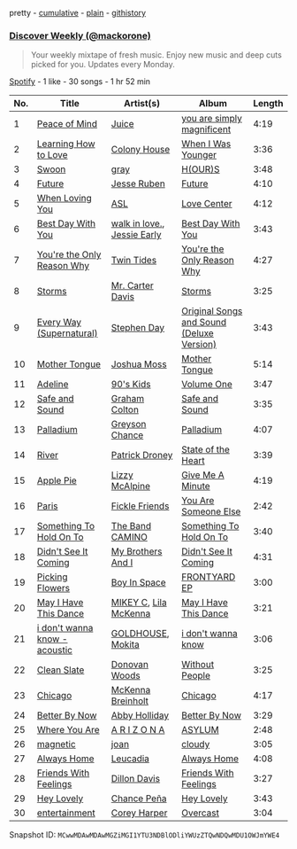 pretty - [cumulative](/playlists/cumulative/37i9dQZEVXcRuMXvgjbNNg.md) - [plain](/playlists/plain/37i9dQZEVXcRuMXvgjbNNg) - [githistory](https://github.githistory.xyz/mackorone/spotify-playlist-archive/blob/main/playlists/plain/37i9dQZEVXcRuMXvgjbNNg)

### [Discover Weekly \(@mackorone\)](https://open.spotify.com/playlist/37i9dQZEVXcRuMXvgjbNNg)

> Your weekly mixtape of fresh music\. Enjoy new music and deep cuts picked for you\. Updates every Monday.

[Spotify](https://open.spotify.com/user/spotify) - 1 like - 30 songs - 1 hr 52 min

| No. | Title | Artist(s) | Album | Length |
|---|---|---|---|---|
| 1 | [Peace of Mind](https://open.spotify.com/track/0gadjOoL8sEResgrhXsSHV) | [Juice](https://open.spotify.com/artist/0Rq1n6pHHHUQwXnCO8IF4E) | [you are simply magnificent](https://open.spotify.com/album/7bAf2q3vuiWkw54shAnW03) | 4:19 |
| 2 | [Learning How to Love](https://open.spotify.com/track/5nX3UfAELvZTVgjecEPGJb) | [Colony House](https://open.spotify.com/artist/6R664N4cEza3eORSqKSgO4) | [When I Was Younger](https://open.spotify.com/album/4A9oVHInBqtXG9ogUXQiKN) | 3:36 |
| 3 | [Swoon](https://open.spotify.com/track/6s0dCFmpVVIu2PdUaoLKBH) | [gray](https://open.spotify.com/artist/2YGtkzzGjqsPkmTtdIYxW1) | [H\(OUR\)S](https://open.spotify.com/album/7yeKL4kZbCUSaTCiPKqX2e) | 3:48 |
| 4 | [Future](https://open.spotify.com/track/1MMmv8FAzmZ0UEXZMc9sUY) | [Jesse Ruben](https://open.spotify.com/artist/5tZhefLixacZsUcEDx9wCL) | [Future](https://open.spotify.com/album/1UX0EIVq9Ux21xGY7ORClm) | 4:10 |
| 5 | [When Loving You](https://open.spotify.com/track/7hH5PKMBwBGyC6PGeRKuVy) | [ASL](https://open.spotify.com/artist/2XxgHIPXNgHGbvtBBGZrKm) | [Love Center](https://open.spotify.com/album/2y5JTyJ84CYPR2EbFuKDCv) | 4:12 |
| 6 | [Best Day With You](https://open.spotify.com/track/5b2JrmWGCuUlTGxALgKxrF) | [walk in love.](https://open.spotify.com/artist/5s7Nf1bvCaqX1lZbqW5GkH), [Jessie Early](https://open.spotify.com/artist/5p8jhu7z0kCVRy0qpDzCrc) | [Best Day With You](https://open.spotify.com/album/3a2RRVIHniME0GQh8pWNKp) | 3:43 |
| 7 | [You're the Only Reason Why](https://open.spotify.com/track/0rQUugvAGeDZK2VK3VpfjP) | [Twin Tides](https://open.spotify.com/artist/3pWnViXs8XJgbf0qmV8HhF) | [You're the Only Reason Why](https://open.spotify.com/album/2qif9voJX8i80H0T08yDqn) | 4:27 |
| 8 | [Storms](https://open.spotify.com/track/4qjmcTsLSV0LJcCBsT9Ay1) | [Mr\. Carter Davis](https://open.spotify.com/artist/6Vp9Q8MOsG9bntHeyW8y22) | [Storms](https://open.spotify.com/album/3EZXe2DQMCFF14RFxuOVGf) | 3:25 |
| 9 | [Every Way \(Supernatural\)](https://open.spotify.com/track/28Xc1R6qtTbNVKv6eKxLoK) | [Stephen Day](https://open.spotify.com/artist/4cnFw4bkIWVGKUBsr93OS5) | [Original Songs and Sound \(Deluxe Version\)](https://open.spotify.com/album/09wgEiUurhXuqsEOrpk1ud) | 3:43 |
| 10 | [Mother Tongue](https://open.spotify.com/track/6OLCKFLE1LRrjsbF8eEY6s) | [Joshua Moss](https://open.spotify.com/artist/3PQlRV57w12SlfS0pSZb2a) | [Mother Tongue](https://open.spotify.com/album/0qWSCXdyK91yMcgzmn4Dx4) | 5:14 |
| 11 | [Adeline](https://open.spotify.com/track/5X1GfVhiWsCWF2yL4cNeqM) | [90's Kids](https://open.spotify.com/artist/6vPr4VCSFC3nJMw0mEBsn0) | [Volume One](https://open.spotify.com/album/5ImXeyDnUgXW4vdjR1U2TU) | 3:47 |
| 12 | [Safe and Sound](https://open.spotify.com/track/6f7PAaCba8yzyMSqD19uEk) | [Graham Colton](https://open.spotify.com/artist/3bCmhyXqTr9ZNGlHNYNTFA) | [Safe and Sound](https://open.spotify.com/album/3JB4zFRVJwCmuxj4l1Y4u9) | 3:35 |
| 13 | [Palladium](https://open.spotify.com/track/2w5XsMl3XdLCpqqaNFpX7I) | [Greyson Chance](https://open.spotify.com/artist/0Qnx1MPnHYt3jJCYrRFVwX) | [Palladium](https://open.spotify.com/album/6u7YzxT7QZho04xVGjjFy1) | 4:07 |
| 14 | [River](https://open.spotify.com/track/46T2PPlLbQkA6cjGK7g7Pf) | [Patrick Droney](https://open.spotify.com/artist/78Rk1F0jGdipWWfrhyWwt3) | [State of the Heart](https://open.spotify.com/album/2kqqKq8hxUDp0i1n0GpsgX) | 3:39 |
| 15 | [Apple Pie](https://open.spotify.com/track/0zLnAV1lYEhVnKk3ITmCym) | [Lizzy McAlpine](https://open.spotify.com/artist/1GmsPCcpKgF9OhlNXjOsbS) | [Give Me A Minute](https://open.spotify.com/album/63ButSDtUefzCmdE3AXdor) | 4:19 |
| 16 | [Paris](https://open.spotify.com/track/4c4gSCDcuCVvtQNQu0ZnVd) | [Fickle Friends](https://open.spotify.com/artist/1nhSLEYdoBHG6cJ8NDwoF1) | [You Are Someone Else](https://open.spotify.com/album/7LdUzhm4SloDil5y0sRen0) | 2:42 |
| 17 | [Something To Hold On To](https://open.spotify.com/track/40PHYsQBh6ReHwuZzPffBr) | [The Band CAMINO](https://open.spotify.com/artist/6d4jrmreCmsenscuieJERc) | [Something To Hold On To](https://open.spotify.com/album/74IVz8nP4cMaKUtfBHpBUI) | 3:40 |
| 18 | [Didn't See It Coming](https://open.spotify.com/track/7GnXKlzSWy0oeKZwV8RiPE) | [My Brothers And I](https://open.spotify.com/artist/01pbsrLZgBLuMIoU10Ypyb) | [Didn't See It Coming](https://open.spotify.com/album/3cv5rsdpAwlsW5wpg76P87) | 4:31 |
| 19 | [Picking Flowers](https://open.spotify.com/track/33rgbtANRcWVHc2MwCuIgA) | [Boy In Space](https://open.spotify.com/artist/0xu4jAQQv7ZAqvFGdc9HgP) | [FRONTYARD EP](https://open.spotify.com/album/2zWIJ4n1txk0CfPxRLYvev) | 3:00 |
| 20 | [May I Have This Dance](https://open.spotify.com/track/1TiVoqwBCJsBhskngTs0Fk) | [MIKEY C](https://open.spotify.com/artist/2cBhqI4Ln7x3pLpobqePBY), [Lila McKenna](https://open.spotify.com/artist/2DLwRGblQOKdleBxmMvvue) | [May I Have This Dance](https://open.spotify.com/album/5wAxUBm9m0oN834d4eJhG4) | 3:21 |
| 21 | [i don't wanna know \- acoustic](https://open.spotify.com/track/4Z5LVvODOf8KDgxa0DCwG1) | [GOLDHOUSE](https://open.spotify.com/artist/670UISOh9XV1zlq5z5IfoY), [Mokita](https://open.spotify.com/artist/3sKeaby6GMSJWgYueZaSjE) | [i don't wanna know](https://open.spotify.com/album/0BYCTsWZVvFKhjtlzIYNxd) | 3:06 |
| 22 | [Clean Slate](https://open.spotify.com/track/7d4ek9sPQwS0Q4ZfhUJ4fn) | [Donovan Woods](https://open.spotify.com/artist/4SOtk3HtPYKqxnVuxNBMti) | [Without People](https://open.spotify.com/album/51tp0W2tRU0IfrNpemM9ra) | 3:25 |
| 23 | [Chicago](https://open.spotify.com/track/6Y8NVhHbZbr6Uf4XIpF1VR) | [McKenna Breinholt](https://open.spotify.com/artist/2J5ZG3xD6VTCBOXnpn8r2B) | [Chicago](https://open.spotify.com/album/28uLwqqvQXQw62cQqgo8LS) | 4:17 |
| 24 | [Better By Now](https://open.spotify.com/track/1neoG16h47iLl6yOfP3gDG) | [Abby Holliday](https://open.spotify.com/artist/4q7Td1MO6rNg3UCvqrzz1k) | [Better By Now](https://open.spotify.com/album/3Lh5f2xFbxi3rx0G1nYYQP) | 3:29 |
| 25 | [Where You Are](https://open.spotify.com/track/6MhSbUQF8Y0Yslw6E0ck1u) | [A R I Z O N A](https://open.spotify.com/artist/7hOGhpa8RMSuDOWntGIAJt) | [ASYLUM](https://open.spotify.com/album/1qnAzDoa24ZYCZDzmP74sL) | 2:48 |
| 26 | [magnetic](https://open.spotify.com/track/2Ob6LxU84AEWMZitKcSVxk) | [joan](https://open.spotify.com/artist/3HXLY1sNXIxHfulrjPiRf5) | [cloudy](https://open.spotify.com/album/4xmArlrEsjY8Qted7Rkf06) | 3:05 |
| 27 | [Always Home](https://open.spotify.com/track/6GOgsspTMhn20nUoFavuhT) | [Leucadia](https://open.spotify.com/artist/0pocOEvAFVPdmWwXtvsLYi) | [Always Home](https://open.spotify.com/album/0Rfo3OidaHd1Wc3i0fr5XN) | 4:08 |
| 28 | [Friends With Feelings](https://open.spotify.com/track/3lJSIUIzOPgew0pNpqsOXF) | [Dillon Davis](https://open.spotify.com/artist/3Uhwg0juoL0tQIR9Xgwy7j) | [Friends With Feelings](https://open.spotify.com/album/4okEfOupnYsGbRTnT7IROL) | 3:27 |
| 29 | [Hey Lovely](https://open.spotify.com/track/19erZJyJBa4PGODP5fXGvp) | [Chance Peña](https://open.spotify.com/artist/4lhUHpVOXmkEBGGHV71QCh) | [Hey Lovely](https://open.spotify.com/album/1rhDwGh8k4A7FltDW2iYcG) | 3:43 |
| 30 | [entertainment](https://open.spotify.com/track/4kCuaybS1cpawD2W90fsfN) | [Corey Harper](https://open.spotify.com/artist/24Bq9F6DJfzTaqgmoxT5vm) | [Overcast](https://open.spotify.com/album/6Rqe0nO33Bhr2DKq0lwk0V) | 3:04 |

Snapshot ID: `MCwwMDAwMDAwMGZiMGI1YTU3NDBlODliYWUzZTQwNDQwMDU1OWJmYWE4`
